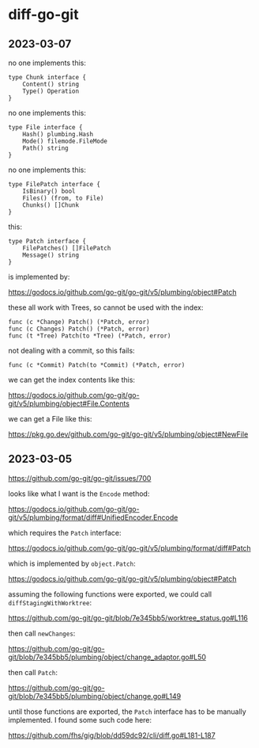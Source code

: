# diff-go-git

## 2023-03-07

no one implements this:

~~~
type Chunk interface {
    Content() string
    Type() Operation
}
~~~

no one implements this:

~~~
type File interface {
    Hash() plumbing.Hash
    Mode() filemode.FileMode
    Path() string
}
~~~

no one implements this:

~~~
type FilePatch interface {
    IsBinary() bool
    Files() (from, to File)
    Chunks() []Chunk
}
~~~

this:

~~~
type Patch interface {
    FilePatches() []FilePatch
    Message() string
}
~~~

is implemented by:

https://godocs.io/github.com/go-git/go-git/v5/plumbing/object#Patch

these all work with Trees, so cannot be used with the index:

~~~
func (c *Change) Patch() (*Patch, error)
func (c Changes) Patch() (*Patch, error)
func (t *Tree) Patch(to *Tree) (*Patch, error)
~~~

not dealing with a commit, so this fails:

~~~
func (c *Commit) Patch(to *Commit) (*Patch, error)
~~~

we can get the index contents like this:

https://godocs.io/github.com/go-git/go-git/v5/plumbing/object#File.Contents

we can get a File like this:

https://pkg.go.dev/github.com/go-git/go-git/v5/plumbing/object#NewFile

## 2023-03-05

https://github.com/go-git/go-git/issues/700

looks like what I want is the `Encode` method:

https://godocs.io/github.com/go-git/go-git/v5/plumbing/format/diff#UnifiedEncoder.Encode

which requires the `Patch` interface:

https://godocs.io/github.com/go-git/go-git/v5/plumbing/format/diff#Patch

which is implemented by `object.Patch`:

https://godocs.io/github.com/go-git/go-git/v5/plumbing/object#Patch

assuming the following functions were exported, we could call
`diffStagingWithWorktree`:

<https://github.com/go-git/go-git/blob/7e345bb5/worktree_status.go#L116>

then call `newChanges`:

<https://github.com/go-git/go-git/blob/7e345bb5/plumbing/object/change_adaptor.go#L50>

then call `Patch`:

https://github.com/go-git/go-git/blob/7e345bb5/plumbing/object/change.go#L149

until those functions are exported, the `Patch` interface has to be manually
implemented. I found some such code here:

https://github.com/fhs/gig/blob/dd59dc92/cli/diff.go#L181-L187
